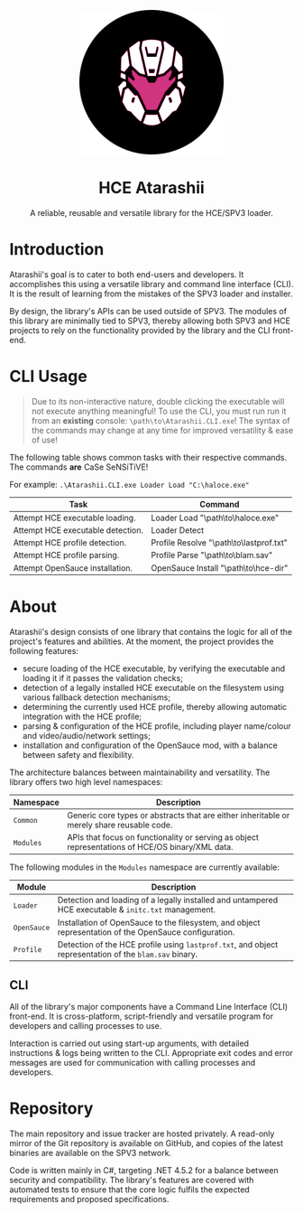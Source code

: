 <html>
    <p align="center">
        <img src="./Atarashii.png"/>
    </p>
    <h1 align="center">
        HCE Atarashii
    </h1>
    <p align="center">
        A reliable, reusable and versatile library for the HCE/SPV3 loader.
    </p>
</html>

# Introduction

Atarashii's goal is to cater to both end-users and developers. It accomplishes this using a versatile library and
command line interface (CLI). It is the result of learning from the mistakes of the SPV3 loader and installer.

By design, the library's APIs can be used outside of SPV3. The modules of this library are minimally tied to SPV3,
thereby allowing both SPV3 and HCE projects to rely on the functionality provided by the library and the CLI front-end.

# CLI Usage

> Due to its non-interactive nature, double clicking the executable will not execute anything meaningful!
> To use the CLI, you must run run it from an **existing** console: `\path\to\Atarashii.CLI.exe`!
> The syntax of the commands may change at any time for improved versatility & ease of use!

The following table shows common tasks with their respective commands. The commands **are** CaSe SeNSiTiVE!

For example: `.\Atarashii.CLI.exe Loader Load "C:\haloce.exe"`

| Task                              | Command                                 |
| --------------------------------- | --------------------------------------- |
| Attempt HCE executable loading.   | Loader Load "\path\to\haloce.exe"       |
| Attempt HCE executable detection. | Loader Detect                           |
| Attempt HCE profile detection.    | Profile Resolve "\path\to\lastprof.txt" |
| Attempt HCE profile parsing.      | Profile Parse "\path\to\blam.sav"       |
| Attempt OpenSauce installation.   | OpenSauce Install "\path\to\hce-dir"    |

# About

Atarashii's design consists of one library that contains the logic for all of the project's features and abilities.
At the moment, the project provides the following features:

- secure loading of the HCE executable, by verifying the executable and loading it if it passes the validation checks;
- detection of a legally installed HCE executable on the filesystem using various fallback detection mechanisms;
- determining the currently used HCE profile, thereby allowing automatic integration with the HCE profile;
- parsing & configuration of the HCE profile, including player name/colour and video/audio/network settings;
- installation and configuration of the OpenSauce mod, with a balance between safety and flexibility.

The architecture balances between maintainability and versatility. The library offers two high level namespaces:
 
| Namespace | Description                                                                                      |
| --------- | ------------------------------------------------------------------------------------------------ |
| `Common`  | Generic core types or abstracts that are either inheritable or merely share reusable code.       |
| `Modules` | APIs that focus on functionality or serving as object representations of HCE/OS binary/XML data. |

The following modules in the `Modules` namespace are currently available:

| Module      | Description                                                                                            |
| ----------- | ------------------------------------------------------------------------------------------------------ |
| `Loader`    | Detection and loading of a legally installed and untampered HCE executable & `initc.txt` management.   |
| `OpenSauce` | Installation of OpenSauce to the filesystem, and object representation of the OpenSauce configuration. |
| `Profile`   | Detection of the HCE profile using `lastprof.txt`, and object representation of the `blam.sav` binary. |

## CLI

All of the library's major components have a Command Line Interface (CLI) front-end. It is cross-platform,
script-friendly and versatile program for developers and calling processes to use.

Interaction is carried out using start-up arguments, with detailed instructions & logs being written to the CLI.
Appropriate exit codes and error messages are used for communication with calling processes and developers.

# Repository

The main repository and issue tracker are hosted privately. A read-only mirror of the Git repository is available on
GitHub, and copies of the latest binaries are available on the SPV3 network.

Code is written mainly in C#, targeting .NET 4.5.2 for a balance between security and compatibility. The library's
features are covered with automated tests to ensure that the core logic fulfils the expected requirements and proposed
specifications.